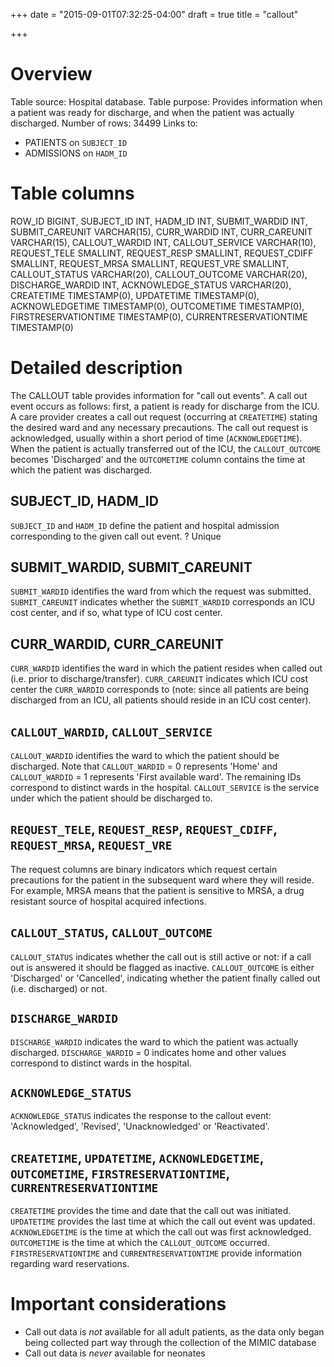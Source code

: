 +++
date = "2015-09-01T07:32:25-04:00"
draft = true
title = "callout"

+++


# Overview

Table source: Hospital database.
Table purpose: Provides information when a patient was ready for discharge, and when the patient was actually discharged.
Number of rows: 34499
Links to: 
* PATIENTS on `SUBJECT_ID`
* ADMISSIONS on `HADM_ID`

# Table columns


ROW_ID BIGINT,
        SUBJECT_ID INT,
        HADM_ID INT,
        SUBMIT_WARDID INT,
        SUBMIT_CAREUNIT VARCHAR(15),
        CURR_WARDID INT,
        CURR_CAREUNIT VARCHAR(15),
        CALLOUT_WARDID INT,
        CALLOUT_SERVICE VARCHAR(10),
        REQUEST_TELE SMALLINT,
        REQUEST_RESP SMALLINT,
        REQUEST_CDIFF SMALLINT,
        REQUEST_MRSA SMALLINT,
        REQUEST_VRE SMALLINT,
        CALLOUT_STATUS VARCHAR(20),
        CALLOUT_OUTCOME VARCHAR(20),
        DISCHARGE_WARDID INT,
        ACKNOWLEDGE_STATUS VARCHAR(20),
        CREATETIME TIMESTAMP(0),
        UPDATETIME TIMESTAMP(0),
        ACKNOWLEDGETIME TIMESTAMP(0),
        OUTCOMETIME TIMESTAMP(0),
        FIRSTRESERVATIONTIME TIMESTAMP(0),
        CURRENTRESERVATIONTIME TIMESTAMP(0)

# Detailed description

The CALLOUT table provides information for "call out events". A call out event occurs as follows: first, a patient is ready for discharge from the ICU. A care provider creates a call out request (occurring at `CREATETIME`) stating the desired ward and any necessary precautions. The call out request is acknowledged, usually within a short period of time (`ACKNOWLEDGETIME`). When the patient is actually transferred out of the ICU, the `CALLOUT_OUTCOME` becomes 'Discharged' and the `OUTCOMETIME` column contains the time at which the patient was discharged.

## SUBJECT_ID, HADM_ID

`SUBJECT_ID` and `HADM_ID` define the patient and hospital admission corresponding to the given call out event.
? Unique

## SUBMIT_WARDID, SUBMIT_CAREUNIT

`SUBMIT_WARDID` identifies the ward from which the request was submitted. `SUBMIT_CAREUNIT` indicates whether the `SUBMIT_WARDID` corresponds an ICU cost center, and if so, what type of ICU cost center.

## CURR_WARDID, CURR_CAREUNIT

`CURR_WARDID` identifies the ward in which the patient resides when called out (i.e. prior to discharge/transfer). `CURR_CAREUNIT` indicates which ICU cost center the `CURR_WARDID` corresponds to (note: since all patients are being discharged from an ICU, all patients should reside in an ICU cost center).

## `CALLOUT_WARDID`, `CALLOUT_SERVICE`

`CALLOUT_WARDID` identifies the ward to which the patient should be discharged. Note that `CALLOUT_WARDID` = 0 represents 'Home' and `CALLOUT_WARDID` = 1 represents 'First available ward'. The remaining IDs correspond to distinct wards in the hospital. `CALLOUT_SERVICE` is the service under which the patient should be discharged to.


## `REQUEST_TELE`, `REQUEST_RESP`, `REQUEST_CDIFF`, `REQUEST_MRSA`, `REQUEST_VRE`

The request columns are binary indicators which request certain precautions for the patient in the subsequent ward where they will reside. For example, MRSA means that the patient is sensitive to MRSA, a drug resistant source of hospital acquired infections.

## `CALLOUT_STATUS`, `CALLOUT_OUTCOME`

`CALLOUT_STATUS` indicates whether the call out is still active or not: if a call out is answered it should be flagged as inactive. `CALLOUT_OUTCOME` is either 'Discharged' or 'Cancelled', indicating whether the patient finally called out (i.e. discharged) or not.

## `DISCHARGE_WARDID`

`DISCHARGE_WARDID` indicates the ward to which the patient was actually discharged. `DISCHARGE_WARDID` = 0 indicates home and other values correspond to distinct wards in the hospital.

## `ACKNOWLEDGE_STATUS`

`ACKNOWLEDGE_STATUS` indicates the response to the callout event: 'Acknowledged', 'Revised', 'Unacknowledged' or 'Reactivated'.

## `CREATETIME`, `UPDATETIME`, `ACKNOWLEDGETIME`, `OUTCOMETIME`, `FIRSTRESERVATIONTIME`, `CURRENTRESERVATIONTIME`

`CREATETIME` provides the time and date that the call out was initiated. `UPDATETIME` provides the last time at which the call out event was updated. `ACKNOWLEDGETIME` is the time at which the call out was first acknowledged.
`OUTCOMETIME` is the time at which the `CALLOUT_OUTCOME` occurred. `FIRSTRESERVATIONTIME` and `CURRENTRESERVATIONTIME` provide information regarding ward reservations.

# Important considerations

* Call out data is *not* available for all adult patients, as the data only began being collected part way through the collection of the MIMIC database
* Call out data is *never* available for neonates


